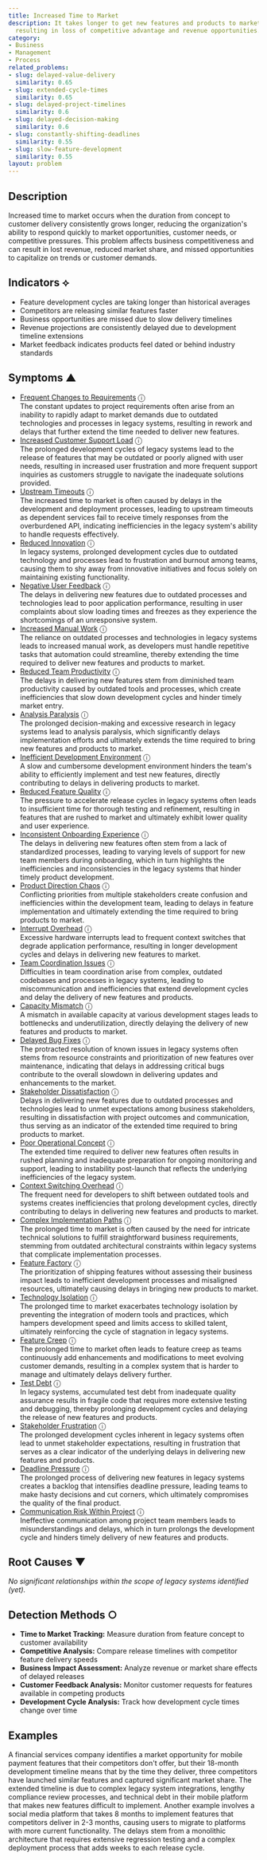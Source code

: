 ```yaml
---
title: Increased Time to Market
description: It takes longer to get new features and products to market, potentially
  resulting in loss of competitive advantage and revenue opportunities.
category:
- Business
- Management
- Process
related_problems:
- slug: delayed-value-delivery
  similarity: 0.65
- slug: extended-cycle-times
  similarity: 0.65
- slug: delayed-project-timelines
  similarity: 0.6
- slug: delayed-decision-making
  similarity: 0.6
- slug: constantly-shifting-deadlines
  similarity: 0.55
- slug: slow-feature-development
  similarity: 0.55
layout: problem
---
```


## Description

Increased time to market occurs when the duration from concept to customer delivery consistently grows longer, reducing the organization's ability to respond quickly to market opportunities, customer needs, or competitive pressures. This problem affects business competitiveness and can result in lost revenue, reduced market share, and missed opportunities to capitalize on trends or customer demands.


## Indicators ⟡

- Feature development cycles are taking longer than historical averages
- Competitors are releasing similar features faster
- Business opportunities are missed due to slow delivery timelines
- Revenue projections are consistently delayed due to development timeline extensions
- Market feedback indicates products feel dated or behind industry standards


## Symptoms ▲

- [Frequent Changes to Requirements](frequent-changes-to-requirements.md) <span class="info-tooltip" title="Confidence: 0.649, Strength: 0.878">ⓘ</span>
<br/>  The constant updates to project requirements often arise from an inability to rapidly adapt to market demands due to outdated technologies and processes in legacy systems, resulting in rework and delays that further extend the time needed to deliver new features.
- [Increased Customer Support Load](increased-customer-support-load.md) <span class="info-tooltip" title="Confidence: 0.606, Strength: 0.856">ⓘ</span>
<br/>  The prolonged development cycles of legacy systems lead to the release of features that may be outdated or poorly aligned with user needs, resulting in increased user frustration and more frequent support inquiries as customers struggle to navigate the inadequate solutions provided.
- [Upstream Timeouts](upstream-timeouts.md) <span class="info-tooltip" title="Confidence: 0.592, Strength: 0.800">ⓘ</span>
<br/>  The increased time to market is often caused by delays in the development and deployment processes, leading to upstream timeouts as dependent services fail to receive timely responses from the overburdened API, indicating inefficiencies in the legacy system's ability to handle requests effectively.
- [Reduced Innovation](reduced-innovation.md) <span class="info-tooltip" title="Confidence: 0.551, Strength: 0.902">ⓘ</span>
<br/>  In legacy systems, prolonged development cycles due to outdated technology and processes lead to frustration and burnout among teams, causing them to shy away from innovative initiatives and focus solely on maintaining existing functionality.
- [Negative User Feedback](negative-user-feedback.md) <span class="info-tooltip" title="Confidence: 0.538, Strength: 0.901">ⓘ</span>
<br/>  The delays in delivering new features due to outdated processes and technologies lead to poor application performance, resulting in user complaints about slow loading times and freezes as they experience the shortcomings of an unresponsive system.
- [Increased Manual Work](increased-manual-work.md) <span class="info-tooltip" title="Confidence: 0.533, Strength: 0.861">ⓘ</span>
<br/>  The reliance on outdated processes and technologies in legacy systems leads to increased manual work, as developers must handle repetitive tasks that automation could streamline, thereby extending the time required to deliver new features and products to market.
- [Reduced Team Productivity](reduced-team-productivity.md) <span class="info-tooltip" title="Confidence: 0.519, Strength: 0.918">ⓘ</span>
<br/>  The delays in delivering new features stem from diminished team productivity caused by outdated tools and processes, which create inefficiencies that slow down development cycles and hinder timely market entry.
- [Analysis Paralysis](analysis-paralysis.md) <span class="info-tooltip" title="Confidence: 0.477, Strength: 0.877">ⓘ</span>
<br/>  The prolonged decision-making and excessive research in legacy systems lead to analysis paralysis, which significantly delays implementation efforts and ultimately extends the time required to bring new features and products to market.
- [Inefficient Development Environment](inefficient-development-environment.md) <span class="info-tooltip" title="Confidence: 0.462, Strength: 0.769">ⓘ</span>
<br/>  A slow and cumbersome development environment hinders the team's ability to efficiently implement and test new features, directly contributing to delays in delivering products to market.
- [Reduced Feature Quality](reduced-feature-quality.md) <span class="info-tooltip" title="Confidence: 0.452, Strength: 0.902">ⓘ</span>
<br/>  The pressure to accelerate release cycles in legacy systems often leads to insufficient time for thorough testing and refinement, resulting in features that are rushed to market and ultimately exhibit lower quality and user experience.
- [Inconsistent Onboarding Experience](inconsistent-onboarding-experience.md) <span class="info-tooltip" title="Confidence: 0.432, Strength: 0.847">ⓘ</span>
<br/>  The delays in delivering new features often stem from a lack of standardized processes, leading to varying levels of support for new team members during onboarding, which in turn highlights the inefficiencies and inconsistencies in the legacy systems that hinder timely product development.
- [Product Direction Chaos](product-direction-chaos.md) <span class="info-tooltip" title="Confidence: 0.418, Strength: 0.877">ⓘ</span>
<br/>  Conflicting priorities from multiple stakeholders create confusion and inefficiencies within the development team, leading to delays in feature implementation and ultimately extending the time required to bring products to market.
- [Interrupt Overhead](interrupt-overhead.md) <span class="info-tooltip" title="Confidence: 0.402, Strength: 0.864">ⓘ</span>
<br/>  Excessive hardware interrupts lead to frequent context switches that degrade application performance, resulting in longer development cycles and delays in delivering new features to market.
- [Team Coordination Issues](team-coordination-issues.md) <span class="info-tooltip" title="Confidence: 0.366, Strength: 0.854">ⓘ</span>
<br/>  Difficulties in team coordination arise from complex, outdated codebases and processes in legacy systems, leading to miscommunication and inefficiencies that extend development cycles and delay the delivery of new features and products.
- [Capacity Mismatch](capacity-mismatch.md) <span class="info-tooltip" title="Confidence: 0.356, Strength: 0.858">ⓘ</span>
<br/>  A mismatch in available capacity at various development stages leads to bottlenecks and underutilization, directly delaying the delivery of new features and products to market.
- [Delayed Bug Fixes](delayed-bug-fixes.md) <span class="info-tooltip" title="Confidence: 0.348, Strength: 0.761">ⓘ</span>
<br/>  The protracted resolution of known issues in legacy systems often stems from resource constraints and prioritization of new features over maintenance, indicating that delays in addressing critical bugs contribute to the overall slowdown in delivering updates and enhancements to the market.
- [Stakeholder Dissatisfaction](stakeholder-dissatisfaction.md) <span class="info-tooltip" title="Confidence: 0.343, Strength: 0.886">ⓘ</span>
<br/>  Delays in delivering new features due to outdated processes and technologies lead to unmet expectations among business stakeholders, resulting in dissatisfaction with project outcomes and communication, thus serving as an indicator of the extended time required to bring products to market.
- [Poor Operational Concept](poor-operational-concept.md) <span class="info-tooltip" title="Confidence: 0.336, Strength: 0.869">ⓘ</span>
<br/>  The extended time required to deliver new features often results in rushed planning and inadequate preparation for ongoing monitoring and support, leading to instability post-launch that reflects the underlying inefficiencies of the legacy system.
- [Context Switching Overhead](context-switching-overhead.md) <span class="info-tooltip" title="Confidence: 0.334, Strength: 0.893">ⓘ</span>
<br/>  The frequent need for developers to shift between outdated tools and systems creates inefficiencies that prolong development cycles, directly contributing to delays in delivering new features and products to market.
- [Complex Implementation Paths](complex-implementation-paths.md) <span class="info-tooltip" title="Confidence: 0.330, Strength: 0.805">ⓘ</span>
<br/>  The prolonged time to market is often caused by the need for intricate technical solutions to fulfill straightforward business requirements, stemming from outdated architectural constraints within legacy systems that complicate implementation processes.
- [Feature Factory](feature-factory.md) <span class="info-tooltip" title="Confidence: 0.326, Strength: 0.631">ⓘ</span>
<br/>  The prioritization of shipping features without assessing their business impact leads to inefficient development processes and misaligned resources, ultimately causing delays in bringing new products to market.
- [Technology Isolation](technology-isolation.md) <span class="info-tooltip" title="Confidence: 0.323, Strength: 0.851">ⓘ</span>
<br/>  The prolonged time to market exacerbates technology isolation by preventing the integration of modern tools and practices, which hampers development speed and limits access to skilled talent, ultimately reinforcing the cycle of stagnation in legacy systems.
- [Feature Creep](feature-creep.md) <span class="info-tooltip" title="Confidence: 0.322, Strength: 0.853">ⓘ</span>
<br/>  The prolonged time to market often leads to feature creep as teams continuously add enhancements and modifications to meet evolving customer demands, resulting in a complex system that is harder to manage and ultimately delays delivery further.
- [Test Debt](test-debt.md) <span class="info-tooltip" title="Confidence: 0.321, Strength: 0.880">ⓘ</span>
<br/>  In legacy systems, accumulated test debt from inadequate quality assurance results in fragile code that requires more extensive testing and debugging, thereby prolonging development cycles and delaying the release of new features and products.
- [Stakeholder Frustration](stakeholder-frustration.md) <span class="info-tooltip" title="Confidence: 0.314, Strength: 0.923">ⓘ</span>
<br/>  The prolonged development cycles inherent in legacy systems often lead to unmet stakeholder expectations, resulting in frustration that serves as a clear indicator of the underlying delays in delivering new features and products.
- [Deadline Pressure](deadline-pressure.md) <span class="info-tooltip" title="Confidence: 0.311, Strength: 0.886">ⓘ</span>
<br/>  The prolonged process of delivering new features in legacy systems creates a backlog that intensifies deadline pressure, leading teams to make hasty decisions and cut corners, which ultimately compromises the quality of the final product.
- [Communication Risk Within Project](communication-risk-within-project.md) <span class="info-tooltip" title="Confidence: 0.305, Strength: 0.921">ⓘ</span>
<br/>  Ineffective communication among project team members leads to misunderstandings and delays, which in turn prolongs the development cycle and hinders timely delivery of new features and products.

## Root Causes ▼

*No significant relationships within the scope of legacy systems identified (yet).*

## Detection Methods ○

- **Time to Market Tracking:** Measure duration from feature concept to customer availability
- **Competitive Analysis:** Compare release timelines with competitor feature delivery speeds
- **Business Impact Assessment:** Analyze revenue or market share effects of delayed releases
- **Customer Feedback Analysis:** Monitor customer requests for features available in competing products
- **Development Cycle Analysis:** Track how development cycle times change over time


## Examples

A financial services company identifies a market opportunity for mobile payment features that their competitors don't offer, but their 18-month development timeline means that by the time they deliver, three competitors have launched similar features and captured significant market share. The extended timeline is due to complex legacy system integrations, lengthy compliance review processes, and technical debt in their mobile platform that makes new features difficult to implement. Another example involves a social media platform that takes 8 months to implement features that competitors deliver in 2-3 months, causing users to migrate to platforms with more current functionality. The delays stem from a monolithic architecture that requires extensive regression testing and a complex deployment process that adds weeks to each release cycle.
